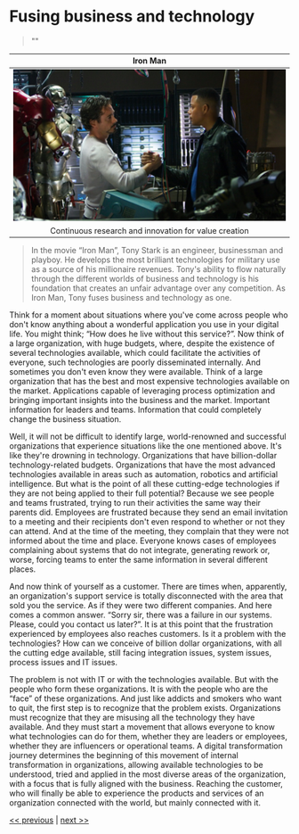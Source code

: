 # Fusing business and technology

>""

| Iron Man |
| :---: |
|![](../../images/fusing_business_and_technology.png)|
|Continuous research and innovation for value creation|

>In the movie “Iron Man”, Tony Stark is an engineer, businessman and playboy. He develops the most brilliant technologies for military use as a source of his millionaire revenues. Tony's ability to flow naturally through the different worlds of business and technology is his foundation that creates an unfair advantage over any competition. As Iron Man, Tony fuses business and technology as one.

Think for a moment about situations where you've come across people who don't know anything about a wonderful application you use in your digital life. You might think; “How does he live without this service?”. Now think of a large organization, with huge budgets, where, despite the existence of several technologies available, which could facilitate the activities of everyone, such technologies are poorly disseminated internally. And sometimes you don't even know they were available. Think of a large organization that has the best and most expensive technologies available on the market. Applications capable of leveraging process optimization and bringing important insights into the business and the market. Important information for leaders and teams. Information that could completely change the business situation.

Well, it will not be difficult to identify large, world-renowned and successful organizations that experience situations like the one mentioned above. It's like they're drowning in technology. Organizations that have billion-dollar technology-related budgets. Organizations that have the most advanced technologies available in areas such as automation, robotics and artificial intelligence. But what is the point of all these cutting-edge technologies if they are not being applied to their full potential? Because we see people and teams frustrated, trying to run their activities the same way their parents did. Employees are frustrated because they send an email invitation to a meeting and their recipients don't even respond to whether or not they can attend. And at the time of the meeting, they complain that they were not informed about the time and place. Everyone knows cases of employees complaining about systems that do not integrate, generating rework or, worse, forcing teams to enter the same information in several different places.

And now think of yourself as a customer. There are times when, apparently, an organization's support service is totally disconnected with the area that sold you the service. As if they were two different companies. And here comes a common answer. “Sorry sir, there was a failure in our systems. Please, could you contact us later?”. It is at this point that the frustration experienced by employees also reaches customers. Is it a problem with the technologies? How can we conceive of billion dollar organizations, with all the cutting edge available, still facing integration issues, system issues, process issues and IT issues.

The problem is not with IT or with the technologies available. But with the people who form these organizations. It is with the people who are the “face” of these organizations. And just like addicts and smokers who want to quit, the first step is to recognize that the problem exists. Organizations must recognize that they are misusing all the technology they have available. And they must start a movement that allows everyone to know what technologies can do for them, whether they are leaders or employees, whether they are influencers or operational teams. A digital transformation journey determines the beginning of this movement of internal transformation in organizations, allowing available technologies to be understood, tried and applied in the most diverse areas of the organization, with a focus that is fully aligned with the business. Reaching the customer, who will finally be able to experience the products and services of an organization connected with the world, but mainly connected with it.

[<< previous](3-connecting_to_the_exponential_and_infinity.md) | [next >>](5-architecting_for_continual_change.md)
